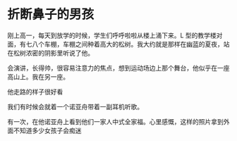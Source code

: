 # 折断鼻子的男孩


刚上高一，每天到放学的时候，学生们呼呼啦啦从楼上涌下来。L 型的教学楼对面，有七八个车棚，车棚之间种着高大的松树。我大约就是那样在幽蓝的夏夜，站在松树浓密的阴影里听说了他。

会演讲，长得帅，很容易注意力的焦点，想到运动场边上那个舞台，他似乎在一座高山上。我在另一座。

他走路的样子很好看

我们有时候会就着一个诺亚舟带着一副耳机听歌。

有一次，在他诺亚舟上看到他们一家人中式全家福。心里感慨，这样的照片拿到外面不知道多少女孩子会痴迷

